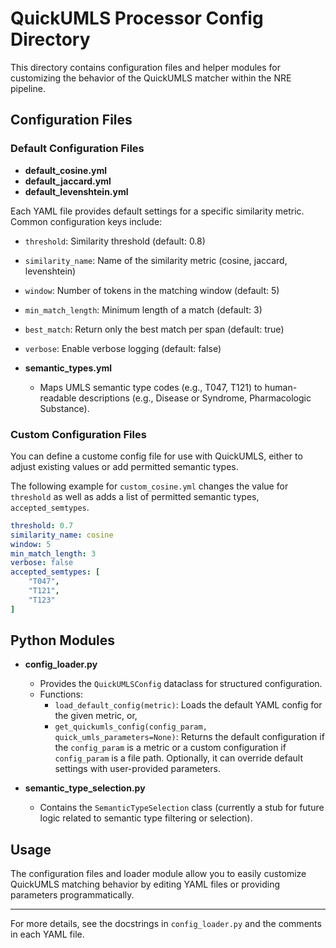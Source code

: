 # QuickUMLS Processor Config Directory

This directory contains configuration files and helper modules for customizing the behavior of the QuickUMLS matcher within the NRE pipeline.

## Configuration Files

### Default Configuration Files

- **default_cosine.yml**
- **default_jaccard.yml**
- **default_levenshtein.yml**

Each YAML file provides default settings for a specific similarity metric. Common configuration keys include:

- `threshold`: Similarity threshold (default: 0.8)
- `similarity_name`: Name of the similarity metric (cosine, jaccard, levenshtein)
- `window`: Number of tokens in the matching window (default: 5)
- `min_match_length`: Minimum length of a match (default: 3)
- `best_match`: Return only the best match per span (default: true)
- `verbose`: Enable verbose logging (default: false)

- **semantic_types.yml**
  - Maps UMLS semantic type codes (e.g., T047, T121) to human-readable descriptions (e.g., Disease or Syndrome, Pharmacologic Substance).

### Custom Configuration Files

You can define a custome config file for use with QuickUMLS, either to adjust existing values or add permitted semantic types.

The following example for `custom_cosine.yml` changes the value for `threshold` as well as adds a list of permitted semantic types, `accepted_semtypes`.

```yml
threshold: 0.7
similarity_name: cosine
window: 5
min_match_length: 3
verbose: false
accepted_semtypes: [
    "T047",
    "T121",
    "T123"
]
```



## Python Modules

- **config_loader.py**
  - Provides the `QuickUMLSConfig` dataclass for structured configuration.
  - Functions:
    - `load_default_config(metric)`: Loads the default YAML config for the given metric, or, 
    - `get_quickumls_config(config_param, quick_umls_parameters=None)`: Returns the default configuration if the `config_param` is a metric or a custom configuration if `config_param` is a file path.  Optionally, it can override default settings with user-provided parameters.

- **semantic_type_selection.py**
  - Contains the `SemanticTypeSelection` class (currently a stub for future logic related to semantic type filtering or selection).

## Usage

The configuration files and loader module allow you to easily customize QuickUMLS matching behavior by editing YAML files or providing parameters programmatically.

---

For more details, see the docstrings in `config_loader.py` and the comments in each YAML file.
